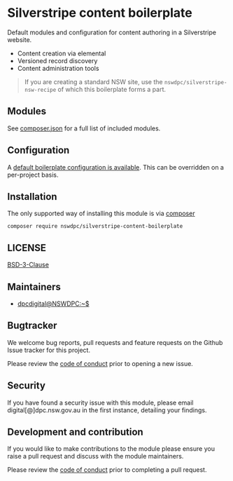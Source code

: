 # Silverstripe content boilerplate

Default modules and configuration for content authoring in a Silverstripe website.

- Content creation via elemental
- Versioned record discovery
- Content administration tools

> If you are creating a standard NSW site, use the `nswdpc/silverstripe-nsw-recipe` of which this boilerplate forms a part.

## Modules

See [composer.json](./composer.json) for a full list of included modules.

## Configuration

A [default boilerplate configuration is available](./_config/config.yml). This can be overridden on a per-project basis.

## Installation

The only supported way of installing this module is via [composer](https://getcomposer.org)

```shell
composer require nswdpc/silverstripe-content-boilerplate
```

## LICENSE

[BSD-3-Clause](./LICENSE.md)

## Maintainers

+ [dpcdigital@NSWDPC:~$](https://dpc.nsw.gov.au)

## Bugtracker

We welcome bug reports, pull requests and feature requests on the Github Issue tracker for this project.

Please review the [code of conduct](./code-of-conduct.md) prior to opening a new issue.

## Security

If you have found a security issue with this module, please email digital[@]dpc.nsw.gov.au in the first instance, detailing your findings.

## Development and contribution

If you would like to make contributions to the module please ensure you raise a pull request and discuss with the module maintainers.

Please review the [code of conduct](./code-of-conduct.md) prior to completing a pull request.
